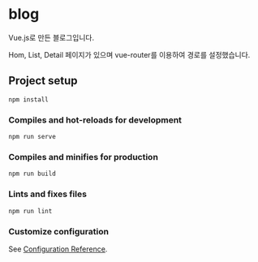# blog
Vue.js로 만든 블로그입니다.

Hom, List, Detail 페이지가 있으며
vue-router를 이용하여 경로를 설정했습니다.

## Project setup
```
npm install
```

### Compiles and hot-reloads for development
```
npm run serve
```

### Compiles and minifies for production
```
npm run build
```

### Lints and fixes files
```
npm run lint
```

### Customize configuration
See [Configuration Reference](https://cli.vuejs.org/config/).
